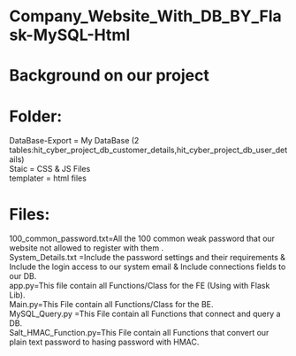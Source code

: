 # Company_Website_With_DB_BY_Flask-MySQL-Html

# Background on our project



# Folder:
DataBase-Export = My DataBase (2 tables:hit_cyber_project_db_customer_details,hit_cyber_project_db_user_details)<br/>
Staic = CSS & JS Files<br/>
templater = html files<br/>
# Files:
100_common_password.txt=All the 100 common weak password that our website not allowed to register with them .<br/>
System_Details.txt =Include the password settings and their requirements & Include the login access to our system email & Include connections fields to our DB.<br/>
app.py=This file contain all Functions/Class for the FE (Using with Flask Lib).<br/>
Main.py=This File contain all Functions/Class for the BE.<br/>
MySQL_Query.py =This File contain all Functions that connect and query a DB.<br/>
Salt_HMAC_Function.py=This File contain all Functions that convert our plain text password to hasing password with HMAC.<br/>
